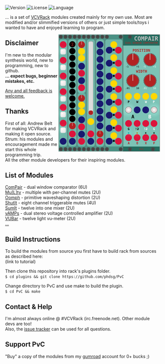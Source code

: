 <!-- Version and License Badges -->
![Version](https://img.shields.io/badge/version-0.5.6-green.svg?style=flat-square)
![License](https://img.shields.io/badge/license-BSD3-blue.svg?style=flat-square)
![Language](https://img.shields.io/badge/language-C++-yellow.svg?style=flat-square)


... is a set of [VCVRack](https://www.vcvrack.com) modules created mainly for my own use.
Most are modified and/or slimmified versions of others or just simple tools/toys
i wanted to have and enjoyed learning to program.

<img align="right" src="images/AllModules.png">

## Disclaimer

I'm new to the modular synthesis world, new to programming, new to github.  
**... expect bugs, beginner mistakes, etc.**

[Any and all feedback is welcome.](https://github.com/phdsg/PvC/issues)


## Thanks

First of all: Andrew Belt for making VCVRack and making it open source.  
Strum: his modules and encouragement made me start this whole programming trip.  
All the other module developers for their inspiring modules.


## List of Modules
  [ComPair](compair.md) - dual window comparator (6U)  
  [Mu\[L\]ty](multy.md) - multiple with per-channel mutes (2U)  
  [Oomph](oomph.md) - primitive waveshaping distortion (2U)  
  [ShutIt](shutit.md) - eight channel triggerable mutes (4U)  
  [SumIt](sumit.md) - twelve into one mixer (2U)  
  [vAMPs](vamps.md) - dual stereo voltage controlled amplifier (2U)  
  [VUBar](vubar.md) - twelve light vu-meter (2U)  
  [...](plans.md)


## Build Instructions

  To build the modules from source you first have to build rack from sources as described here:  
    (link to tutorial)  

  Then clone this repository into rack's plugins folder.  
    `$ cd plugins && git clone https://github.com/phdsg/PvC`  
    
  Change directory to PvC and use make to build the plugin.  
    `$ cd PvC && make`  
  
## Contact & Help
I'm almost always online @ #VCVRack (irc.freenode.net). Other module devs are too!  
Also, the [issue tracker](https://github.com/phdsg/PvC/issues) can be used for all questions.


## Support PvC
"Buy" a copy of the modules from my [gumroad](https://gumroad.com/l/kXPIO) account for 0+ bucks ;)

